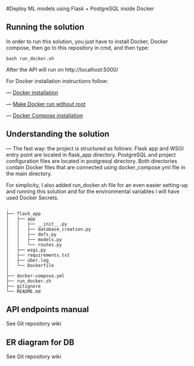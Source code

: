 #Deploy ML models using Flask + PostgreSQL inside Docker

## Running the solution

In order to run this solution, you just have to install Docker, Docker compose, then go to this repository in cmd, and then type:
```
bash run_docker.sh
```
After the API will run on http://localhost:5000/

For Docker installation instructions follow:

— [Docker installation](https://docs.docker.com/engine/install/ubuntu/)

— [Make Docker run without root](https://docs.docker.com/engine/install/linux-postinstall/)

— [Docker Compose installation](https://docs.docker.com/compose/install/)

## Understanding the solution


— The fast way: the project is structured as follows: Flask app and WSGI entry point are localed in flask_app directory.
PostgreSQL and project configuration files are located in postgresql directory. Both directories contain Docker files that are connected using docker_compose.yml file in the main directory. 
  
   For simplicity, I also added run_docker.sh file for an even easier setting-up and running this solution and for the environmental variables
   i will have used Docker Secrets. 
```
.
├── flask_app 
│   ├── app
│   │   ├── __init__.py
│   │   ├── database_creation.py
│   │   ├── defs.py
│   │   ├── models.py
│   │   └── routes.py        
│   ├── wsgi.py
│   ├── requirements.txt
│   ├── uber.log
│   └── Dockerfile
│
├── docker-compose.yml
├── run_docker.sh
├── gitignore
└── README.md

```
## API endpoints manual
See Git repository wiki

## ER diagram for DB
See Git repository wiki
